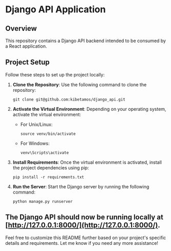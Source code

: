 # Django API Application




## Overview
This repository contains a Django API backend intended to be consumed by a React application.

## Project Setup

Follow these steps to set up the project locally:

1. **Clone the Repository**: Use the following command to clone the repository:

    ```
    git clone git@github.com:kibetamos/django_api.git
    ```
2. **Activate the Virtual Environment**: Depending on your operating system, activate the virtual environment:
    - For Unix/Linux:
        ```
        source venv/bin/activate
        ```
    - For Windows:

        ```
        venv\Scripts\activate
        ```
3. **Install Requirements**: Once the virtual environment is activated, install the project dependencies using pip:
    ```
    pip install -r requirements.txt
    ```
4. **Run the Server**: Start the Django server by running the following command:
    ```
    python manage.py runserver
    ```
The Django API should now be running locally at [http://127.0.0.1:8000/](http://127.0.0.1:8000/).
---
Feel free to customize this README further based on your project's specific details and requirements. Let me know if you need any more assistance!

